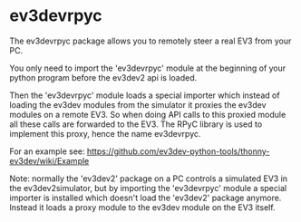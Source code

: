 # ev3devrpyc

The ev3devrpyc package allows you to remotely steer a real EV3 from your PC.

You only need to import the 'ev3devrpyc' module at the beginning of your python program 
before the ev3dev2 api is loaded. 

Then the 'ev3devrpyc' module loads a special importer which instead of loading the ev3dev 
modules from the simulator it proxies the ev3dev modules on a remote EV3. 
So when doing API calls to this proxied module all these calls are forwarded to the EV3. The RPyC library is used to implement this proxy, hence the name ev3devrpyc.

For an example see: https://github.com/ev3dev-python-tools/thonny-ev3dev/wiki/Example

Note: normally the 'ev3dev2' package on a PC controls a simulated EV3 in the ev3dev2simulator, but by importing 
the 'ev3devrpyc' module a special importer is installed which doesn't load the 'ev3dev2' package anymore. Instead it loads a proxy module to the ev3dev module on the EV3 itself.
